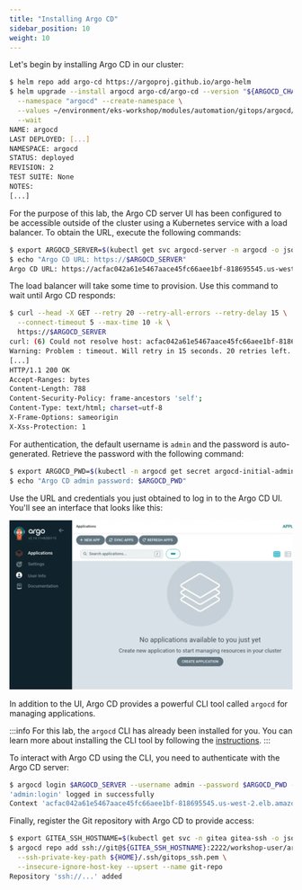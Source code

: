```yaml
---
title: "Installing Argo CD"
sidebar_position: 10
weight: 10
---
```


Let's begin by installing Argo CD in our cluster:

```bash
$ helm repo add argo-cd https://argoproj.github.io/argo-helm
$ helm upgrade --install argocd argo-cd/argo-cd --version "${ARGOCD_CHART_VERSION}" \
  --namespace "argocd" --create-namespace \
  --values ~/environment/eks-workshop/modules/automation/gitops/argocd/values.yaml \
  --wait
NAME: argocd
LAST DEPLOYED: [...]
NAMESPACE: argocd
STATUS: deployed
REVISION: 2
TEST SUITE: None
NOTES:
[...]
```

For the purpose of this lab, the Argo CD server UI has been configured to be accessible outside of the cluster using a Kubernetes service with a load balancer. To obtain the URL, execute the following commands:

```bash
$ export ARGOCD_SERVER=$(kubectl get svc argocd-server -n argocd -o json | jq --raw-output '.status.loadBalancer.ingress[0].hostname')
$ echo "Argo CD URL: https://$ARGOCD_SERVER"
Argo CD URL: https://acfac042a61e5467aace45fc66aee1bf-818695545.us-west-2.elb.amazonaws.com
```

The load balancer will take some time to provision. Use this command to wait until Argo CD responds:

```bash timeout=600 wait=60
$ curl --head -X GET --retry 20 --retry-all-errors --retry-delay 15 \
  --connect-timeout 5 --max-time 10 -k \
  https://$ARGOCD_SERVER
curl: (6) Could not resolve host: acfac042a61e5467aace45fc66aee1bf-818695545.us-west-2.elb.amazonaws.com
Warning: Problem : timeout. Will retry in 15 seconds. 20 retries left.
[...]
HTTP/1.1 200 OK
Accept-Ranges: bytes
Content-Length: 788
Content-Security-Policy: frame-ancestors 'self';
Content-Type: text/html; charset=utf-8
X-Frame-Options: sameorigin
X-Xss-Protection: 1
```

For authentication, the default username is `admin` and the password is auto-generated. Retrieve the password with the following command:

```bash
$ export ARGOCD_PWD=$(kubectl -n argocd get secret argocd-initial-admin-secret -o jsonpath="{.data.password}" | base64 -d)
$ echo "Argo CD admin password: $ARGOCD_PWD"
```

Use the URL and credentials you just obtained to log in to the Argo CD UI. You'll see an interface that looks like this:

![argocd-ui](assets/argocd-ui.webp)

In addition to the UI, Argo CD provides a powerful CLI tool called `argocd` for managing applications.

:::info
For this lab, the `argocd` CLI has already been installed for you. You can learn more about installing the CLI tool by following the [instructions](https://argo-cd.readthedocs.io/en/stable/cli_installation/).
:::

To interact with Argo CD using the CLI, you need to authenticate with the Argo CD server:

```bash
$ argocd login $ARGOCD_SERVER --username admin --password $ARGOCD_PWD --insecure
'admin:login' logged in successfully
Context 'acfac042a61e5467aace45fc66aee1bf-818695545.us-west-2.elb.amazonaws.com' updated
```

Finally, register the Git repository with Argo CD to provide access:

```bash
$ export GITEA_SSH_HOSTNAME=$(kubectl get svc -n gitea gitea-ssh -o jsonpath="{.status.loadBalancer.ingress[*].hostname}")
$ argocd repo add ssh://git@${GITEA_SSH_HOSTNAME}:2222/workshop-user/argocd.git \
  --ssh-private-key-path ${HOME}/.ssh/gitops_ssh.pem \
  --insecure-ignore-host-key --upsert --name git-repo
Repository 'ssh://...' added
```
